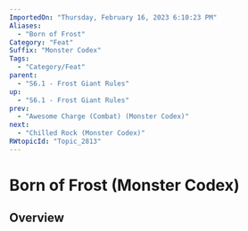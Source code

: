 ```yaml
---
ImportedOn: "Thursday, February 16, 2023 6:10:23 PM"
Aliases:
  - "Born of Frost"
Category: "Feat"
Suffix: "Monster Codex"
Tags:
  - "Category/Feat"
parent:
  - "S6.1 - Frost Giant Rules"
up:
  - "S6.1 - Frost Giant Rules"
prev:
  - "Awesome Charge (Combat) (Monster Codex)"
next:
  - "Chilled Rock (Monster Codex)"
RWtopicId: "Topic_2813"
---
```

# Born of Frost (Monster Codex)
## Overview
